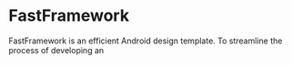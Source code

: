 # FastFramework
FastFramework is an efficient Android design template. To streamline the process of developing an
